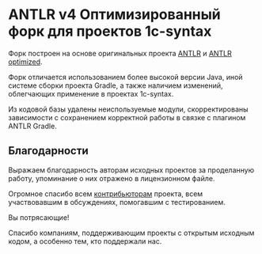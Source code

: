 # ANTLR v4 Оптимизированный форк для проектов 1c-syntax

Форк построен на основе оригинальных проекта [ANTLR](https://github.com/antlr/antlr4) и [ANTLR optimized](https://github.com/tunnelvisionlabs/antlr4).

Форк отличается использованием более высокой версии Java, иной системе сборки проекта Gradle, а также наличием изменений, облегчающих применение в проектах 1c-syntax.

Из кодовой базы удалены неиспользуемые модули, скорректированы зависимости с сохранением корректной работы в связке с плагином ANTLR Gradle.

## Благодарности

Выражаем благодарность авторам исходных проектов за проделанную работу, упоминание о них отражено в лицензионном файле.

Огромное спасибо всем [контрибьюторам](https://github.com/1c-syntax/antlr/graphs/contributors) проекта, всем участвовавшим в обсуждениях, помогавшим с тестированием.

Вы потрясающие!

Спасибо компаниям, поддерживающим проекты с открытым исходным кодом, а особенно тем, кто поддержали нас.
